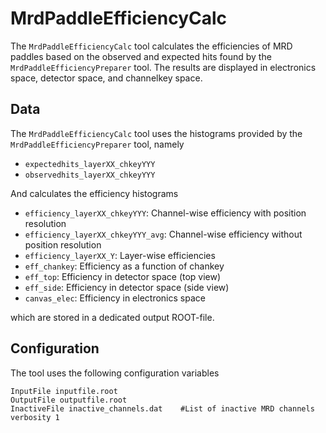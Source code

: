 # MrdPaddleEfficiencyCalc

The `MrdPaddleEfficiencyCalc` tool calculates the efficiencies of MRD paddles based on the observed and expected hits found by the `MrdPaddleEfficiencyPreparer` tool. The results are displayed in electronics space, detector space, and channelkey space.

## Data

The `MrdPaddleEfficiencyCalc` tool uses the histograms provided by the `MrdPaddleEfficiencyPreparer` tool, namely

* `expectedhits_layerXX_chkeyYYY`
* `observedhits_layerXX_chkeyYYY`

And calculates the efficiency histograms

* `efficiency_layerXX_chkeyYYY`: Channel-wise efficiency with position resolution
* `efficiency_layerXX_chkeyYYY_avg`: Channel-wise efficiency without position resolution
* `efficiency_layerXX_Y`: Layer-wise efficiencies
* `eff_chankey`: Efficiency as a function of chankey
* `eff_top`: Efficiency in detector space (top view)
* `eff_side`: Efficiency in detector space (side view)
* `canvas_elec`: Efficiency in electronics space 

which are stored in a dedicated output ROOT-file.

## Configuration

The tool uses the following configuration variables

```
InputFile inputfile.root
OutputFile outputfile.root
InactiveFile inactive_channels.dat    #List of inactive MRD channels
verbosity 1
```
